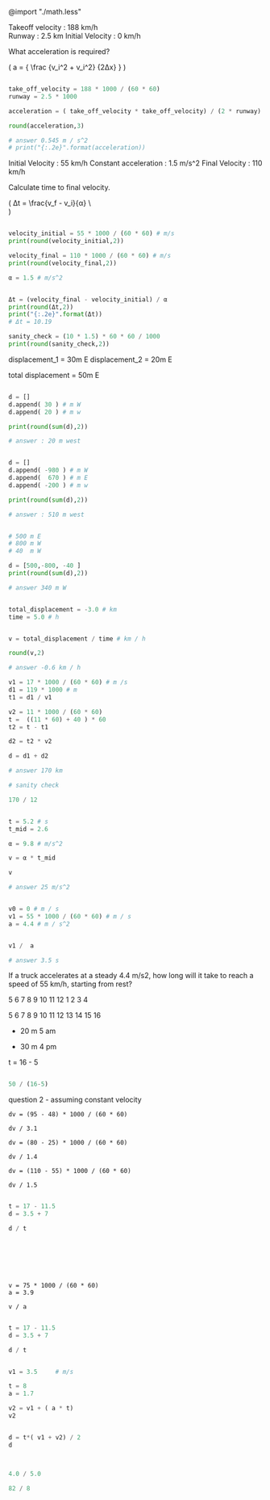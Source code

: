
@import "./math.less"


Takeoff velocity : 188 km/h  
Runway : 2.5 km
Initial Velocity : 0 km/h

What acceleration is required?


\(
a = {
  \frac
  {v_i^2 +  v_i^2}
  {2Δx}
} 
\)



```python

take_off_velocity = 188 * 1000 / (60 * 60)
runway = 2.5 * 1000

acceleration = ( take_off_velocity * take_off_velocity) / (2 * runway)

round(acceleration,3)

# answer 0.545 m / s^2
# print("{:.2e}".format(acceleration))

```


Initial Velocity : 55 km/h 
Constant acceleration : 1.5 m/s^2 
Final Velocity : 110 km/h

Calculate time to final velocity.

\(
Δt = \frac{v_f - v_i}{α}
\\   
\)


```python

velocity_initial = 55 * 1000 / (60 * 60) # m/s
print(round(velocity_initial,2)) 

velocity_final = 110 * 1000 / (60 * 60) # m/s
print(round(velocity_final,2)) 

α = 1.5 # m/s^2 


Δt = (velocity_final - velocity_initial) / α
print(round(Δt,2)) 
print("{:.2e}".format(Δt))
# Δt = 10.19

sanity_check = (10 * 1.5) * 60 * 60 / 1000
print(round(sanity_check,2))

```


displacement_1 = 30m E
displacement_2 = 20m E

total displacement = 50m E


```python

d = []
d.append( 30 ) # m W
d.append( 20 ) # m w

print(round(sum(d),2))

# answer : 20 m west

```



```python

d = []
d.append( -980 ) # m W
d.append(  670 ) # m E
d.append( -200 ) # m w

print(round(sum(d),2))

# answer : 510 m west

```




```python

# 500 m E
# 800 m W
# 40  m W

d = [500,-800, -40 ]
print(round(sum(d),2))

# answer 340 m W

```


```python

total_displacement = -3.0 # km 
time = 5.0 # h


v = total_displacement / time # km / h

round(v,2)

# answer -0.6 km / h

```

```python
v1 = 17 * 1000 / (60 * 60) # m /s
d1 = 119 * 1000 # m
t1 = d1 / v1

v2 = 11 * 1000 / (60 * 60)
t =  ((11 * 60) + 40 ) * 60
t2 = t - t1

d2 = t2 * v2

d = d1 + d2

# answer 170 km

# sanity check

170 / 12  

```



```python

t = 5.2 # s
t_mid = 2.6

α = 9.8 # m/s^2

v = α * t_mid

v

# answer 25 m/s^2

```

```python

v0 = 0 # m / s
v1 = 55 * 1000 / (60 * 60) # m / s
a = 4.4 # m / s^2


v1 /  a

# answer 3.5 s

```

If a truck accelerates at a steady 4.4 m/s2, how long will it take to reach a speed of 55 km/h, starting from rest?


5 6 7 8 9 10 11 12 1 2 3 4

5 6 7 8 9 10 11 12 13 14 15 16


- 20 m 5 am
+ 30 m 4 pm


t = 16 - 5

```python

50 / (16-5)
```


question 2 - assuming constant velocity




```
dv = (95 - 48) * 1000 / (60 * 60)

dv / 3.1

```



```
dv = (80 - 25) * 1000 / (60 * 60)

dv / 1.4

```


```
dv = (110 - 55) * 1000 / (60 * 60)

dv / 1.5

```

```python

t = 17 - 11.5 
d = 3.5 + 7

d / t








```



```
v = 75 * 1000 / (60 * 60)
a = 3.9

v / a

```

```python

t = 17 - 11.5 
d = 3.5 + 7

d / t

```



```python

v1 = 3.5     # m/s

t = 8
a = 1.7

v2 = v1 + ( a * t)
v2


d = t*( v1 + v2) / 2
d



4.0 / 5.0

82 / 8

```